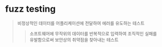 # fuzz testing

> 비정상적인 데이터를 어플리케이션에 전달하여 에러를 유도하는 테스트
>
> > 소프트웨어에 무작위의 데이터를 반복적으로 입력하여 조직적인 실패를 유발함으로써 보안상의 취약점을 찾아내는 테스트
